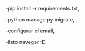 -pip install -r requirements.txt,

-python manage.py migrate,

-configurar el email,

-listo navegar :D.

